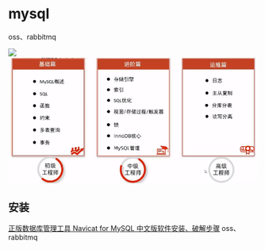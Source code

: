 # mysql


oss、rabbitmq

![](https://meizhouchen.github.io/my-experience/docs/back-end/mysql/index_files/1.jpg)
![](index_files/2.jpg)
## 安装
[正版数据库管理工具 Navicat for MySQL 中文版软件安装、破解步骤](https://www.php.cn/faq/410781.html)
oss、rabbitmq

